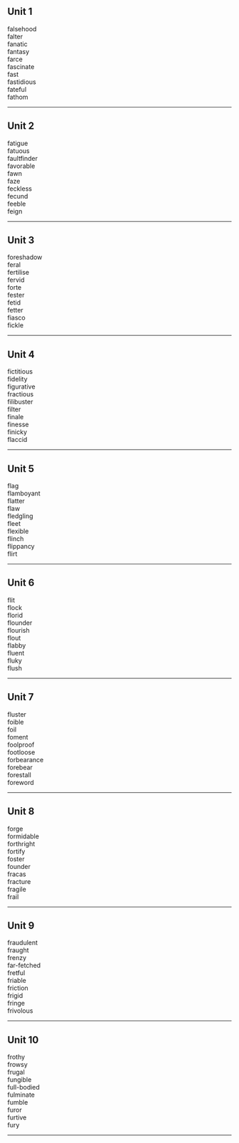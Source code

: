 ## Unit 1

falsehood  
falter  
fanatic  
fantasy  
farce  
fascinate  
fast  
fastidious  
fateful  
fathom  

-----

## Unit 2

fatigue  
fatuous  
faultfinder  
favorable  
fawn  
faze  
feckless  
fecund  
feeble  
feign  

-----

## Unit 3

foreshadow  
feral  
fertilise  
fervid  
forte  
fester  
fetid  
fetter  
fiasco  
fickle  

----

## Unit 4

fictitious  
fidelity  
figurative  
fractious  
filibuster  
filter  
finale  
finesse  
finicky  
flaccid  

-----

## Unit 5

flag  
flamboyant  
flatter  
flaw  
fledgling  
fleet  
flexible  
flinch  
flippancy  
flirt  

-----

## Unit 6

flit  
flock  
florid  
flounder  
flourish  
flout  
flabby  
fluent  
fluky  
flush  

-----

## Unit 7

fluster  
foible  
foil  
foment  
foolproof  
footloose  
forbearance  
forebear  
forestall  
foreword  

-----

## Unit 8

forge  
formidable  
forthright  
fortify  
foster  
founder  
fracas  
fracture  
fragile  
frail  

-----

## Unit 9

fraudulent  
fraught  
frenzy  
far-fetched  
fretful  
friable  
friction  
frigid  
fringe  
frivolous  

-----

## Unit 10 

frothy  
frowsy  
frugal  
fungible  
full-bodied  
fulminate    
fumble  
furor  
furtive  
fury  

-----
